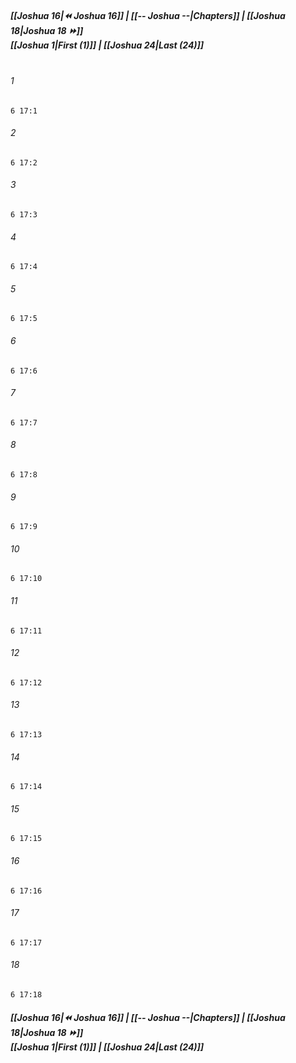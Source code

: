 
##### **[[Joshua 16|⏪ Joshua 16]] | [[-- Joshua --|Chapters]] | [[Joshua 18|Joshua 18 ⏩]]**<br>**[[Joshua 1|First (1)]] | [[Joshua 24|Last (24)]]**<br><br>

###### 1
``` verse
6 17:1
```
###### 2
``` verse
6 17:2
```
###### 3
``` verse
6 17:3
```
###### 4
``` verse
6 17:4
```
###### 5
``` verse
6 17:5
```
###### 6
``` verse
6 17:6
```
###### 7
``` verse
6 17:7
```
###### 8
``` verse
6 17:8
```
###### 9
``` verse
6 17:9
```
###### 10
``` verse
6 17:10
```
###### 11
``` verse
6 17:11
```
###### 12
``` verse
6 17:12
```
###### 13
``` verse
6 17:13
```
###### 14
``` verse
6 17:14
```
###### 15
``` verse
6 17:15
```
###### 16
``` verse
6 17:16
```
###### 17
``` verse
6 17:17
```
###### 18
``` verse
6 17:18
```

##### **[[Joshua 16|⏪ Joshua 16]] | [[-- Joshua --|Chapters]] | [[Joshua 18|Joshua 18 ⏩]]**<br>**[[Joshua 1|First (1)]] | [[Joshua 24|Last (24)]]**
